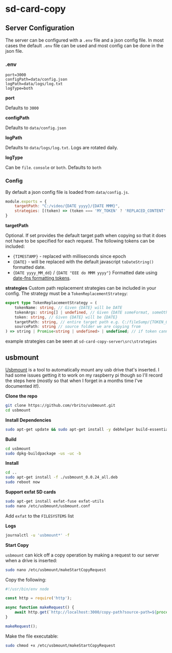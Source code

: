 # sd-card-copy

## Server Configuration

The server can be configured with a `.env` file and a json config file. In most cases the default `.env` file can be used and most config can be done in the json file.

### .env

```
port=3000
configPath=data/config.json
logPath=data/logs/log.txt
logType=both
```

**port**

Defaults to `3000`

**configPath**

Defaults to `data/config.json`

**logPath**

Defaults to `data/logs/log.txt`. Logs are rotated daily.

**logType**

Can be `file`. `console` or `both`. Defaults to `both`

### Config

By default a json config file is loaded from `data/config.js`.

```js
module.exports = {
    targetPath: "C:/video/{DATE yyyy}/{DATE MMM}",
    strategies: [(token) => (token === 'MY_TOKEN' ? 'REPLACED_CONTENT' : undefined)],
}
```

**targetPath**

Optional. If set provides the default target path when copying so that it does not have to be specified for each request. The following tokens can be included:

  * `{TIMESTAMP}` - replaced with milliseconds since epoch
  * `{DATE}` - will be replaced with the default javascript `toDateString()` formatted date.
  * `{DATE yyyy_MM_dd}` / `{DATE "EEE do MMM yyyy"}` Formatted date using [date-fns formatting tokens](https://date-fns.org/v2.28.0/docs/format).

**strategies**
Custom path replacement strategies can be included in your config. The strategy must be a `TokenReplacementStrategy`:

[//]: # (ts-command-line-args_write-markdown_insertCodeBelow file="sd-card-copy-server\src\contracts.ts" codeComment="typescript" )
```typescript
export type TokenReplacementStrategy = (
    tokenName: string, // Given {DATE} will be DATE
    tokenArgs: string[] | undefined, // Given {DATE someFormat, someOtherArg} will be ['someFormat', 'someOtherArg']
    token: string, // Given {DATE} will be {DATE}
    targetPath: string, // entire target path e.g. C:/fileSump/{TOKEN_ONE}/{TOKEN_TWO}
    sourcePath: string // source folder we are copying from
) => string | Promise<string | undefined> | undefined; // if token cannot be handled by strategy return undefined
```
[//]: # (ts-command-line-args_write-markdown_insertCodeAbove)
example strategies can be seen at `sd-card-copy-server\src\strategies`

## usbmount

[Usbmount](https://github.com/rbrito/usbmount) is a tool to automatically mount any usb drive that's inserted. I had some issues getting it to work on my raspberry pi though so I'll record the steps here (mostly so that when I forget in a months time I've documented it!).

**Clone the repo**

```bash
git clone https://github.com/rbrito/usbmount.git
cd usbmount
```

**Install Dependencies**

```bash
sudo apt-get update && sudo apt-get install -y debhelper build-essential
```

**Build**

```bash
cd usbmount
sudo dpkg-buildpackage -us -uc -b
```

**Install**

```bash
cd ..
sudo apt-get install -f ./usbmount_0.0.24_all.deb 
sudo reboot now

```

**Support exfat SD cards**

```bash
sudo apt-get install exfat-fuse exfat-utils
sudo nano /etc/usbmount/usbmount.conf
```
Add `exfat` to the `FILESYSTEMS` list

**Logs**

```bash
journalctl -u 'usbmount*' -f
```

**Start Copy**

`usbmount` can kick off a copy operation by making a request to our server when a drive is inserted:

```bash
sudo nano /etc/usbmount/makeStartCopyRequest
```

Copy the following:

[//]: # (ts-command-line-args_write-markdown_insertCodeBelow file="examples\usbMountHook.js" codeComment="js" )
```js
#!/usr/bin/env node

const http = require('http');

async function makeRequest() {
    await http.get(`http://localhost:3000/copy-path?source-path=${process.env.UM_MOUNTPOINT}`);
}

makeRequest();

```
[//]: # (ts-command-line-args_write-markdown_insertCodeAbove)
Make the file executable:
```bash
sudo chmod +x /etc/usbmount/makeStartCopyRequest
```